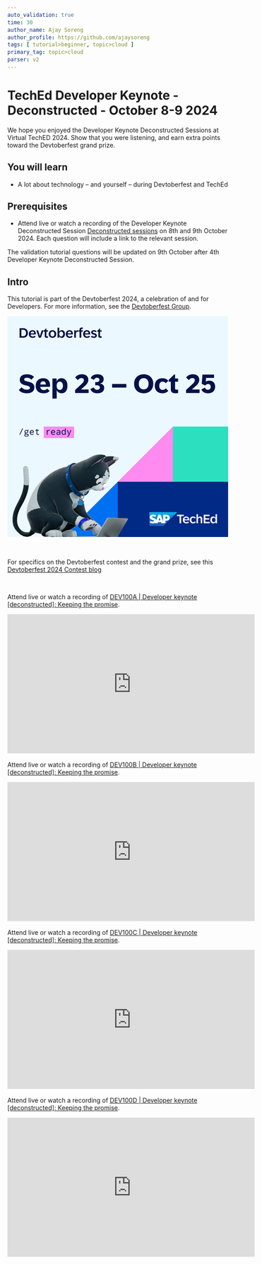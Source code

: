 ```yaml
---
auto_validation: true
time: 30
author_name: Ajay Soreng
author_profile: https://github.com/ajaysoreng
tags: [ tutorial>beginner, topic>cloud ]
primary_tag: topic>cloud
parser: v2
---
```

  
# TechEd Developer Keynote - Deconstructed - October 8-9 2024

<!-- description --> We hope you enjoyed the Developer Keynote Deconstructed Sessions at Virtual TechED 2024. Show that you were listening, and earn extra points toward the Devtoberfest grand prize. 
 
## You will learn
- A lot about technology – and yourself – during Devtoberfest and TechEd

## Prerequisites
- Attend live or watch a recording of the Developer Keynote Deconstructed Session [Deconstructed sessions](https://www.sap.com/events/teched/virtual/flow/sap/te24/catalog/page/catalog?tab.day=20241008&search.sessiontype=1723201823689001x3JQ) on 8th and 9th October 2024. Each question will include a link to the relevant session. 

The validation tutorial questions will be updated on 9th October after 4th Developer Keynote Deconstructed Session.


## Intro
This tutorial is part of the Devtoberfest 2024, a celebration of and for Developers. For more information, see the [Devtoberfest Group](https://groups.community.sap.com/t5/devtoberfest/gh-p/Devtoberfest).

![Devtoberfest](promo-image-kasimir-square.png)



&nbsp;

For specifics on the Devtoberfest contest and the grand prize, see this [Devtoberfest 2024 Contest blog](https://community.sap.com/t5/devtoberfest-blog-posts/devtoberfest-2024-contest/ba-p/13781593)

&nbsp;



Attend live or watch a recording of [DEV100A | Developer keynote [deconstructed]: Keeping the promise](https://www.sap.com/events/teched/virtual/flow/sap/te24/catalog/page/catalog/session/1723227572954001ZlyL). 

<iframe width="560" height="315" src="https://www.sap.com/events/teched/virtual/flow/sap/te24/catalog/page/catalog/session/1723227572954001ZlyL" frameborder="0" allowfullscreen></iframe>



Attend live or watch a recording of [DEV100B | Developer keynote [deconstructed]: Keeping the promise](https://www.sap.com/events/teched/virtual/flow/sap/te24/catalog/page/catalog/session/1723584532995001g7Xm). 

<iframe width="560" height="315" src="https://www.sap.com/events/teched/virtual/flow/sap/te24/catalog/page/catalog/session/1723584532995001g7Xm" frameborder="0" allowfullscreen></iframe>



Attend live or watch a recording of [DEV100C | Developer keynote [deconstructed]: Keeping the promise](https://www.sap.com/events/teched/virtual/flow/sap/te24/catalog/page/catalog/session/1723584818582001sYFr). 

<iframe width="560" height="315" src="https://www.sap.com/events/teched/virtual/flow/sap/te24/catalog/page/catalog/session/1723584818582001sYFr" frameborder="0" allowfullscreen></iframe>



Attend live or watch a recording of [DEV100D | Developer keynote [deconstructed]: Keeping the promise](https://www.sap.com/events/teched/virtual/flow/sap/te24/catalog/page/catalog/session/1723584989965001WvJF).  

<iframe width="560" height="315" src="https://www.sap.com/events/teched/virtual/flow/sap/te24/catalog/page/catalog/session/1723584989965001WvJF" frameborder="0" allowfullscreen></iframe>



